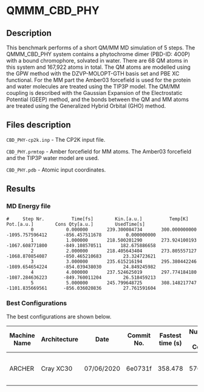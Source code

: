 # QMMM_CBD_PHY

## Description

This benchmark performs of a short QM/MM MD simulation of 5 steps.
The QMMM_CBD_PHY system contains a phytochrome dimer (PBD-ID: 4O0P) with a bound chromophore, 
solvated in water. There are 68 QM atoms in this system and 167,922 atoms in total.
The QM atoms are modelled using the GPW method with the DZVP-MOLOPT-GTH basis set and 
PBE XC functional. For the MM part the Amber03 forcefield is used for the protein 
and water molecules are treated using the TIP3P model. The QM/MM coupling is described 
with the Gaussian Expansion of the Electrostatic Potential (GEEP) method, and the bonds between the
QM and MM atoms are treated using the Generalized Hybrid Orbital (GHO) method.

## Files description

``CBD_PHY-cp2k.inp`` - The CP2K input file.

``CBD_PHY.prmtop`` - Amber forcefield for MM atoms. The Amber03 forcefield and
the TIP3P water model are used.

``CBD_PHY.pdb`` - Atomic input coordinates.

## Results

### MD Energy file

```
#     Step Nr.          Time[fs]        Kin.[a.u.]          Temp[K]            Pot.[a.u.]        Cons Qty[a.u.]        UsedTime[s]
         0            0.000000       239.300084734       300.000000000     -1095.757596412      -856.457511678         0.000000000
         1            1.000000       218.500201290       273.924100193     -1067.608771800      -849.108570511       182.675886658
         2            2.000000       218.405643404       273.805557127     -1068.870854087      -850.465210683        23.324723621
         3            3.000000       235.615216194       295.380442246     -1089.654654224      -854.039438030        24.849245982
         4            4.000000       237.524625019       297.774184180     -1087.284636223      -849.760011204        26.518459213
         5            5.000000       245.799648725       308.148217747     -1101.835669561      -856.036020836        27.761591604
```

### Best Configurations

The best configurations are shown below. 

| Machine Name | Architecture | Date       | Commit No. | Fastest time (s) | Number of Cores | Number of Threads                 |
| ------------ | ------------ | ---------- | -----------| ---------------- | --------------- | --------------------------------- |
| ARCHER       | Cray XC30    | 07/06/2020 | 6e0731f    | 358.478          |  576            | 6 OMP threads per MPI task        |

